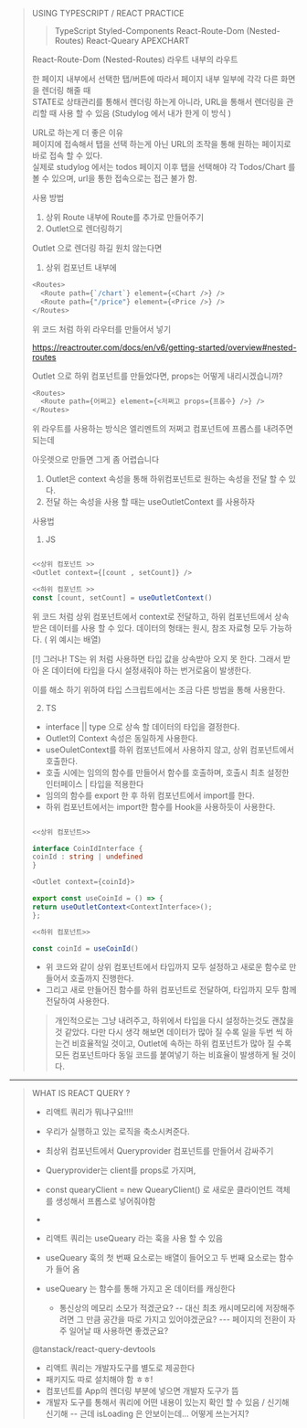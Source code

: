> USING TYPESCRIPT / REACT PRACTICE
>
> > TypeScript
> > Styled-Components
> > React-Route-Dom (Nested-Routes)
> > React-Queary
> > APEXCHART
>
> React-Route-Dom (Nested-Routes)
> 라우트 내부의 라우트
>
> 한 페이지 내부에서 선택한 탭/버튼에 따라서 페이지 내부 일부에 각각 다른 화면을 렌더링 해줄 때  
> STATE로 상태관리를 통해서 렌더링 하는게 아니라, URL을 통해서 렌더링을 관리할 때 사용 할 수 있음 (Studylog 에서 내가 한게 이 방식 )
>
> URL로 하는게 더 좋은 이유  
> 페이지에 접속해서 탭을 선택 하는게 아닌 URL의 조작을 통해 원하는 페이지로 바로 접속 할 수 있다.  
> 실제로 studylog 에서는 todos 페이지 이후 탭을 선택해야 각 Todos/Chart 를 볼 수 있으며, url을 통한 접속으로는 접근 불가 함.
>
> 사용 방법
>
> 1.  상위 Route 내부에 Route를 추가로 만들어주기
> 2.  Outlet으로 렌더링하기
>
> Outlet 으로 렌더링 하길 원치 않는다면
>
> 1.  상위 컴포넌트 내부에
>
> ```javascript
> <Routes>
>   <Route path={`/chart`} element={<Chart />} />
>   <Route path={"/price"} element={<Price />} />
> </Routes>
> ```
>
> 위 코드 처럼 하위 라우터를 만들어서 넣기
>
> https://reactrouter.com/docs/en/v6/getting-started/overview#nested-routes
>
> Outlet 으로 하위 컴포넌트를 만들었다면, props는 어떻게 내리시겠습니까?
>
> ```javascript
> <Routes>
>   <Route path={어쩌고} element={<저쩌고 props={프롭수} />} />
> </Routes>
> ```
>
> 위 라우트를 사용하는 방식은 엘리멘트의 저쩌고 컴포넌트에 프롭스를 내려주면 되는데
>
> 아웃렛으로 만들면 그게 좀 어렵습니다
>
> 1. Outlet은 context 속성을 통해 하위컴포넌트로 원하는 속성을 전달 할 수 있다.
> 2. 전달 하는 속성을 사용 할 때는 useOutletContext 를 사용하자
>
> 사용법
>
> 1. JS
>
> ```javascript
>
> <<상위 컴포넌트 >>
> <Outlet context={[count , setCount]} />
>
> <<하위 컴포넌트 >>
> const [count, setCount] = useOutletContext()
>
> ```
>
> 위 코드 처럼 상위 컴포넌트에서 context로 전달하고, 하위 컴포넌트에서 상속 받은 데이터를 사용 할 수 있다.
> 데이터의 형태는 원시, 참조 자료형 모두 가능하다. ( 위 예시는 배열)
>
> [!] 그러나! TS는 위 처럼 사용하면 타입 값을 상속받아 오지 못 한다.
> 그래서 받아 온 데이터에 타입을 다시 설정새줘야 하는 번거로움이 발생한다.
>
> 이를 해소 하기 위하여 타입 스크립트에서는 조금 다른 방법을 통해 사용한다.
>
> 2. TS
>
> - interface || type 으로 상속 할 데이터의 타입을 결정한다.
> - Outlet의 Context 속성은 동일하게 사용한다.
> - useOuletContext를 하위 컴포넌트에서 사용하지 않고, 상위 컴포넌트에서 호출한다.
> - 호출 시에는 임의의 함수를 만들어서 함수를 호출하며, 호출시 최초 설정한 인터페이스 | 타입을 적용한다
> - 임의의 함수를 export 한 후 하위 컴포넌트에서 import를 한다.
> - 하위 컴포넌트에서는 import한 함수를 Hook을 사용하듯이 사용한다.
>
> ```typescript
>
> <<상위 컴포넌트>>
>
> interface CoinIdInterface {
> coinId : string | undefined
> }
>
> <Outlet context={coinId}>
>
> export const useCoinId = () => {
> return useOutletContext<ContextInterface>();
> };
>
> <<하위 컴포넌트>>
>
> const coinId = useCoinId()
>
> ```
>
> - 위 코드와 같이 상위 컴포넌트에서 타입까지 모두 설정하고 새로운 함수로 만들어서 호출까지 진행한다.
> - 그리고 새로 만들어진 함수를 하위 컴포넌트로 전달하여, 타입까지 모두 함께 전달하여 사용한다.
>
> > 개인적으로는 그냥 내려주고, 하위에서 타입을 다시 설정하는것도 괜찮을것 같았다.
> > 다만 다시 생각 해보면 데이터가 많아 질 수록 일을 두번 씩 하는건 비효율적일 것이고,
> > Outlet에 속하는 하위 컴포넌트가 많아 질 수록 모든 컴포넌트마다 동일 코드를 붙여넣기 하는 비효율이 발생하게 될 것이다.

---

> WHAT IS REACT QUERY ?
>
> - 리액트 쿼리가 뭐냐구요!!!!
> - 우리가 실행하고 있는 로직을 축소시켜준다.
> - 최상위 컴포넌트에서 Queryprovider 컴포넌트를 만들어서 감싸주기
> - Queryprovider는 client를 props로 가지며,
> - const quearyClient = new QuearyClient() 로 새로운 클라이언트 객체를 생성해서 프롭스로 넣어줘야함
> -
>
> - 리액트 쿼리는 useQueary 라는 훅을 사용 할 수 있음
> - useQueary 훅의 첫 번째 요소로는 배열이 들어오고 두 번째 요소로는 함수가 들어 옴
>
> - useQueary 는 함수를 통해 가지고 온 데이터를 캐싱한다
>   - 통신상의 메모리 소모가 적겠군요?
>     -- 대신 최초 캐시메모리에 저장해주려면 그 만큼 공간을 따로 가지고 있어야겠군요?
>     --- 페이지의 전환이 자주 일어날 때 사용하면 좋겠군요?
>
> @tanstack/react-query-devtools
>
> - 리액트 쿼리는 개발자도구를 별도로 제공한다
> - 패키지도 따로 설치해야 함 ㅎㅎ!
> - <ReactQueryDevtools initialIsOpen={true} /> 컴포넌트를 App의 렌더링 부분에 넣으면 개발자 도구가 뜸
> - 개발자 도구를 통해서 쿼리에 어떤 내용이 있는지 확인 할 수 있음 / 신기해 신기해
>   -- 근데 isLoading 은 안보이는데... 어떻게 쓰는거지?
